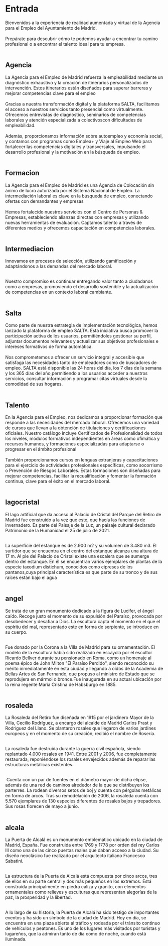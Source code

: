 # Entrada

Bienvenidos a la experiencia de realidad aumentada y virtual de la Agencia para el Empleo del Ayuntamiento de Madrid. <br><br>
Prepárate para descubrir cómo te podemos ayudar a encontrar tu camino profesional o a encontrar el talento ideal para tu empresa.<br><br>


## Agencia

 La Agencia para el Empleo de Madrid refuerza la empleabilidad mediante un diagnóstico exhaustivo y la creación de itinerarios personalizados de intervención. Estos itinerarios están diseñados para superar barreras y mejorar competencias clave para el empleo<br><br>
Gracias a nuestra transformación digital y la plataforma SALTA, facilitamos el acceso a nuestros servicios tanto presencial como virtualmente. Ofrecemos entrevistas de diagnóstico, seminarios de competencias laborales y atención especializada a colectivoscon dificultades de empleabilidad.<br><br>
Además, proporcionamos información sobre autoempleo y economía social, y contamos con programas como Emplea+ y Viaje al Empleo Web para fortalecer las competencias digitales y transversales, impulsando el desarrollo profesional y la motivación en la búsqueda de empleo.<br><br>

## Formacion

La Agencia para el Empleo de Madrid es una Agencia de Colocación sin ánimo de lucro autorizada por el Sistema Nacional de Empleo. La intermediación laboral es clave en la búsqueda de empleo, conectando ofertas con demandantes y empresas<br><br>
Hemos fortalecido nuestros servicios con el Centro de Personas & Empresas, estableciendo alianzas directas con empresas y utilizando nuevas herramientas de evaluación. Captamos talento a través de diferentes medios y ofrecemos capacitación en competencias laborales. <br><br>

## Intermediacion

Innovamos en procesos de selección, utilizando gamificación y adaptándonos a las demandas del mercado laboral. <br><br>

Nuestro compromiso es continuar entregando valor tanto a ciudadanos como a empresas, promoviendo el desarrollo sostenible y la actualización de competencias en un contexto laboral cambiante.
<br><br>


## Salta

Como parte de nuestra estrategia de implementación tecnológica, hemos lanzado la plataforma de empleo SALTA. Esta iniciativa busca promover la participación activa de los usuarios, permitiéndoles gestionar su perfil, adjuntar documentos relevantes y actualizar sus objetivos profesionales e intereses formativos de forma automática.<br><br>
Nos comprometemos a ofrecer un servicio integral y accesible que satisfaga las necesidades tanto de empleadores como de buscadores de empleo. SALTA está disponible las 24 horas del día, los 7 días de la semana y los 365 días del año,permitiendo a los usuarios acceder a nuestros servicios, consultar información y programar citas virtuales desde la comodidad de sus hogares. <br><br>

## Talento

En la Agencia para el Empleo, nos dedicamos a proporcionar formación que responde a las necesidades del mercado laboral. Ofrecemos una variedad de cursos que llevan a la obtención de titulaciones y certificaciones oficiales. Nuestro catálogo incluye Certificados de Profesionalidad de todos los niveles, módulos formativos independientes en áreas como ofimática y recursos humanos, y formaciones especializadas para adaptarse o progresar en el ámbito profesional <br><br>
También proporcionamos cursos en lenguas extranjeras y capacitaciones para el ejercicio de actividades profesionales específicas, como socorrismo o Prevención de Riesgos Laborales. Estas formaciones son diseñadas para mejorar competencias, facilitar la recualificación y fomentar la formación continua, clave para el éxito en el mercado laboral.<br><br>

## lagocristal

El lago artificial que da acceso al Palacio de Cristal del Parque del Retiro de Madrid fue construido a la vez que este, que hacía las funciones de invernadero. Es parte del Paisaje de la Luz, un paisaje cultural declarado Patrimonio de la Humanidad el 25 de julio de 2021.<br><br>

La superficie del estanque es de 2.900 m2 y su volumen de 3.480 m3. El surtidor que se encuentra en el centro del estanque alcanza una altura de 17 m. Al pie del Palacio de Cristal existe una escalera que se sumerge dentro del estanque.​
En él se encuentran varios ejemplares de plantas de la especie taxodium distichum, conocidos como cipreses de los pantanos,cuya principal característica es que parte de su tronco y de sus raíces están bajo el agua<br><br>

## angel

Se trata de un gran monumento dedicado a la figura de Lucifer, el ángel caído.
Recoge justo el momento de su expulsión del Paraíso, provocada por desobedecer y desafiar a Dios.
La escultura capta el momento en el que el espíritu del mal, representado este en forma de serpiente, se introduce en su cuerpo.<br><br>

Fue donado por la Corona a la Villa de Madrid para su ornamentación. El modelo de la escultura había sido realizado en escayola por el escultor Ricardo Bellver durante su pensionado en Roma, como un homenaje al poema épico de John Milton "El Paraíso Perdido", siendo reconocido su mérito inmediatamente en esta ciudad y llegando a oídos de la Academia de Bellas Artes
de San Fernando, que propuso al ministro de Estado que se reprodujera en mármol o bronce.Fue inaugurada en su actual ubicación por la reina regente María Cristina de Habsburgo en 1885.<br><br>

## rosaleda

La Rosaleda del Retiro fue diseñada en 1915 por el jardinero Mayor de la Villa, Cecilio Rodríguez, a encargo del alcalde de Madrid Carlos Prast y Rodríguez del Llano.​​ Se plantaron rosales que llegaron de varios jardines europeos y en el momento de su creación, recibió el nombre de Rosería.<br><br>

 La rosaleda fue destruida durante la guerra civil española, siendo replantado 4.000 rosales en 1941. Entre 2001 y 2006, fue completamente restaurada, reponiéndose los rosales envejecidos además de reparar las estructuras metálicas existentes.<br><br>

​ Cuenta con un par de fuentes en el diámetro mayor de dicha elipse, además de una red de caminos alrededor de la que se distribuyen los parterres.  La rodean diversos setos de boj y cuenta con pérgolas metálicas en forma de arcos.​ Tras su remodelación de 2006, la rosaleda cuenta con 5.570 ejemplares de 130 especies diferentes de rosales bajos y trepadores.​ Sus rosas florecen de mayo a junio.<br><br>

## alcala

La Puerta de Alcalá es un monumento emblemático ubicado en la ciudad de Madrid, España. Fue construida entre 1769 y 1778 por orden del rey Carlos III como una de las cinco puertas reales que daban acceso a la ciudad. Su diseño neoclásico fue realizado por el arquitecto italiano Francesco Sabatini.<br><br>

La estructura de la Puerta de Alcalá está compuesta por cinco arcos, tres de ellos en su parte central y dos más pequeños en los extremos. Está construida principalmente en piedra caliza y granito, con elementos ornamentales como relieves y esculturas que representan alegorías de la paz, la prosperidad y la libertad. <br><br>

A lo largo de su historia, la Puerta de Alcalá ha sido testigo de importantes eventos y ha sido un símbolo de la ciudad de Madrid. Hoy en día, se encuentra en una plaza abierta al tráfico y rodeada por el tránsito continuo de vehículos y peatones. Es uno de los lugares más visitados por turistas y lugareños, que la admiran tanto de día como de noche, cuando está iluminada.<br><br>